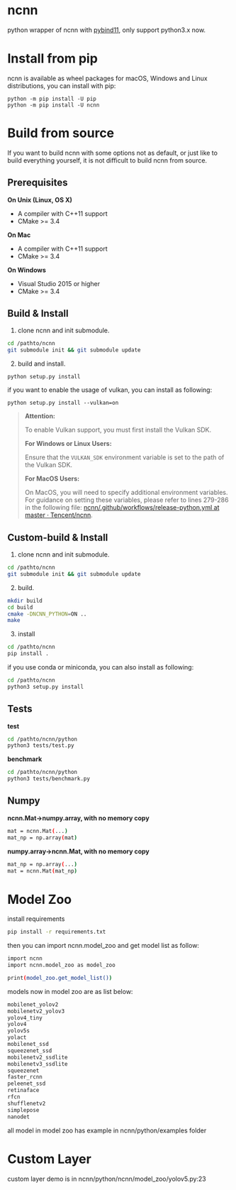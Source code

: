 # ncnn
python wrapper of ncnn with [pybind11](https://github.com/pybind/pybind11), only support python3.x now.


Install from pip
==================

ncnn is available as wheel packages for macOS, Windows and Linux distributions, you can install with pip:

```
python -m pip install -U pip
python -m pip install -U ncnn
```

# Build from source

If you want to build ncnn with some options not as default, or just like to build everything yourself, it is not difficult to build ncnn from source.

## Prerequisites

**On Unix (Linux, OS X)**

* A compiler with C++11 support
* CMake >= 3.4

**On Mac**

* A compiler with C++11 support
* CMake >= 3.4

**On Windows**

* Visual Studio 2015 or higher
* CMake >= 3.4

##  Build & Install

1. clone ncnn and init submodule.

```bash
cd /pathto/ncnn
git submodule init && git submodule update
```

2. build and install.

```
python setup.py install
```

if you want to enable the usage of vulkan, you can install as following:

```
python setup.py install --vulkan=on
```

> **Attention:**
>
> To enable Vulkan support, you must first install the Vulkan SDK.
>
> **For Windows or Linux Users:**
>
> Ensure that the `VULKAN_SDK` environment variable is set to the path of the Vulkan SDK.
>
> **For MacOS Users:**
>
> On MacOS, you will need to specify additional environment variables. For guidance on setting these variables, please refer to lines 279-286 in the following file: [ncnn/.github/workflows/release-python.yml at master · Tencent/ncnn](https://github.com/Tencent/ncnn/blob/master/.github/workflows/release-python.yml).

## Custom-build & Install

1. clone ncnn and init submodule.
```bash
cd /pathto/ncnn
git submodule init && git submodule update
```
2. build.
```bash
mkdir build
cd build
cmake -DNCNN_PYTHON=ON ..
make
```

3. install

```bash
cd /pathto/ncnn
pip install .
```

if you use conda or miniconda, you can also install as following:
```bash
cd /pathto/ncnn
python3 setup.py install
```

## Tests

**test**
```bash
cd /pathto/ncnn/python
python3 tests/test.py
```

**benchmark**

```bash
cd /pathto/ncnn/python
python3 tests/benchmark.py
```

## Numpy
**ncnn.Mat->numpy.array, with no memory copy**

```bash
mat = ncnn.Mat(...)
mat_np = np.array(mat)
```

**numpy.array->ncnn.Mat, with no memory copy**
```bash
mat_np = np.array(...)
mat = ncnn.Mat(mat_np)
```

# Model Zoo
install requirements
```bash
pip install -r requirements.txt
```
then you can import ncnn.model_zoo and get model list as follow:
```bash
import ncnn
import ncnn.model_zoo as model_zoo

print(model_zoo.get_model_list())
```
models now in model zoo are as list below:
```bash
mobilenet_yolov2
mobilenetv2_yolov3
yolov4_tiny
yolov4
yolov5s
yolact
mobilenet_ssd
squeezenet_ssd
mobilenetv2_ssdlite
mobilenetv3_ssdlite
squeezenet
faster_rcnn
peleenet_ssd
retinaface
rfcn
shufflenetv2
simplepose
nanodet
```
all model in model zoo has example in ncnn/python/examples folder

# Custom Layer

custom layer demo is in ncnn/python/ncnn/model_zoo/yolov5.py:23
